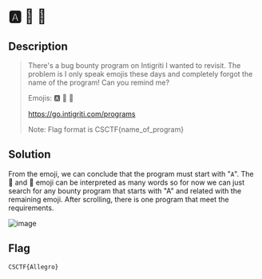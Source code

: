# 🅰️ 🦵 🌱
## Description
> There's a bug bounty program on Intigriti I wanted to revisit. The problem is I only speak emojis these days and completely forgot the name of the program! Can you remind me?
> 
> Emojis: 🅰️ 🦵 🌱
> 
> https://go.intigriti.com/programs
>
> Note: Flag format is CSCTF{name_of_program}

## Solution
From the emoji, we can conclude that the program must start with "`A`". The 🦵  and 🌱 emoji can be interpreted as many words so for now we can just search for any bounty program that starts with "A" and related with the remaining emoji. After scrolling, there is one program that meet the requirements.

![image](https://github.com/user-attachments/assets/2479b821-77f9-45b3-bfe8-f7db227eb059)

## Flag 
```
CSCTF{Allegro}
```
